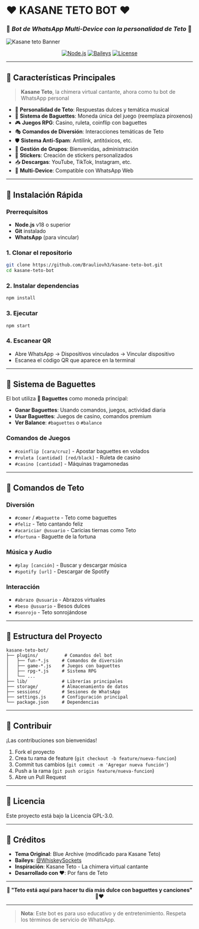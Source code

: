 # ❤ KASANE TETO BOT ❤
### 🥖 *Bot de WhatsApp Multi-Device con la personalidad de Teto* 🎤
![Kasane teto Banner](https://files.catbox.moe/hx106s.jpg)

<div align="center">

  [![Node.js](https://img.shields.io/badge/Node.js-18.x-green.svg)](https://nodejs.org/)
  [![Baileys](https://img.shields.io/badge/Baileys-Multi--Device-blue.svg)](https://github.com/WhiskeySockets/Baileys)
  [![License](https://img.shields.io/badge/License-GPL--3.0-red.svg)](LICENSE)
</div>

---

## 🎵 **Características Principales**

> **Kasane Teto**, la chimera virtual cantante, ahora como tu bot de WhatsApp personal

- 🎤 **Personalidad de Teto**: Respuestas dulces y temática musical
- 🥖 **Sistema de Baguettes**: Moneda única del juego (reemplaza piroxenos)
- 🎮 **Juegos RPG**: Casino, ruleta, coinflip con baguettes
- 🎭 **Comandos de Diversión**: Interacciones temáticas de Teto
- 🛡️ **Sistema Anti-Spam**: Antilink, antitóxicos, etc.
- 👥 **Gestión de Grupos**: Bienvenidas, administración
- 🎨 **Stickers**: Creación de stickers personalizados
- 📥 **Descargas**: YouTube, TikTok, Instagram, etc.
- 🤖 **Multi-Device**: Compatible con WhatsApp Web

---

## 🚀 **Instalación Rápida**

### Prerrequisitos
- **Node.js** v18 o superior
- **Git** instalado
- **WhatsApp** (para vincular)

### 1. Clonar el repositorio
```bash
git clone https://github.com/Brauliovh3/kasane-teto-bot.git
cd kasane-teto-bot
```

### 2. Instalar dependencias
```bash
npm install
```

### 3. Ejecutar
```bash
npm start
```

### 4. Escanear QR
- Abre WhatsApp → Dispositivos vinculados → Vincular dispositivo
- Escanea el código QR que aparece en la terminal

---

## 🥖 **Sistema de Baguettes**

El bot utiliza **🥖 Baguettes** como moneda principal:

- **Ganar Baguettes**: Usando comandos, juegos, actividad diaria
- **Usar Baguettes**: Juegos de casino, comandos premium
- **Ver Balance**: `#baguettes` o `#balance`

### Comandos de Juegos
- `#coinflip [cara/cruz]` - Apostar baguettes en volados
- `#ruleta [cantidad] [red/black]` - Ruleta de casino
- `#casino [cantidad]` - Máquinas tragamonedas

---

## 🎤 **Comandos de Teto**

### Diversión
- `#comer` / `#baguette` - Teto come baguettes
- `#feliz` - Teto cantando feliz
- `#acariciar @usuario` - Caricias tiernas como Teto
- `#fortuna` - Baguette de la fortuna

### Música y Audio
- `#play [canción]` - Buscar y descargar música
- `#spotify [url]` - Descargar de Spotify

### Interacción
- `#abrazo @usuario` - Abrazos virtuales
- `#beso @usuario` - Besos dulces
- `#sonrojo` - Teto sonrojándose

---

## 📂 **Estructura del Proyecto**

```
kasane-teto-bot/
├── plugins/          # Comandos del bot
│   ├── fun-*.js     # Comandos de diversión
│   ├── game-*.js    # Juegos con baguettes
│   ├── rpg-*.js     # Sistema RPG
│   └── ...
├── lib/             # Librerías principales
├── storage/         # Almacenamiento de datos
├── sessions/        # Sesiones de WhatsApp
├── settings.js      # Configuración principal
└── package.json     # Dependencias
```

---

## 🤝 **Contribuir**

¡Las contribuciones son bienvenidas! 

1. Fork el proyecto
2. Crea tu rama de feature (`git checkout -b feature/nueva-funcion`)
3. Commit tus cambios (`git commit -m 'Agregar nueva función'`)
4. Push a la rama (`git push origin feature/nueva-funcion`)
5. Abre un Pull Request

---

## 📄 **Licencia**

Este proyecto está bajo la Licencia GPL-3.0.

---

## 💖 **Créditos**

- **Tema Original**: Blue Archive (modificado para Kasane Teto)
- **Baileys**: [@WhiskeySockets](https://github.com/WhiskeySockets/Baileys)
- **Inspiración**: Kasane Teto - La chimera virtual cantante
- **Desarrollado con ❤**: Por fans de Teto

---

<div align="center">
  
  **🎵 "Teto está aquí para hacer tu día más dulce con baguettes y canciones" 🥖❤**
  
</div>

---

> **Nota**: Este bot es para uso educativo y de entretenimiento. Respeta los términos de servicio de WhatsApp.

